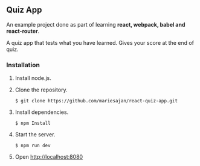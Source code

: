 ## Quiz App

An example project done as part of learning **react, webpack, babel and react-router**.

A quiz app that tests what you have learned. Gives your score at the end of quiz.

### Installation

1. Install node.js.

2. Clone the repository.

   ```
   $ git clone https://github.com/mariesajan/react-quiz-app.git
   ```

3. Install dependencies.

   ```
   $ npm Install
   ```

4. Start the server.

   ```
   $ npm run dev
   ```

5. Open [http://localhost:8080](http://localhost:8080)
